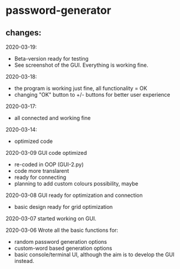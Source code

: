 # password-generator

## changes:

2020-03-19:
* Beta-version ready for testing
* See screenshot of the GUI. Everything is working fine.

2020-03-18:
* the program is working just fine, all functionality = OK
* changing "OK" button to +/- buttons for better user experience

2020-03-17:
* all connected and working fine

2020-03-14:
* optimized code

2020-03-09 GUI code optimized
* re-coded in OOP (GUI-2.py)
* code more translarent
* ready for connecting
* planning to add custom colours possibility, maybe

2020-03-08 GUI ready for optimization and connection
* basic design ready for grid optimization

2020-03-07 started working on GUI.

2020-03-06 Wrote all the basic functions for:
* random password generation options
* custom-word based generation options
* basic console/terminal UI, although the aim is to develop the GUI instead.

